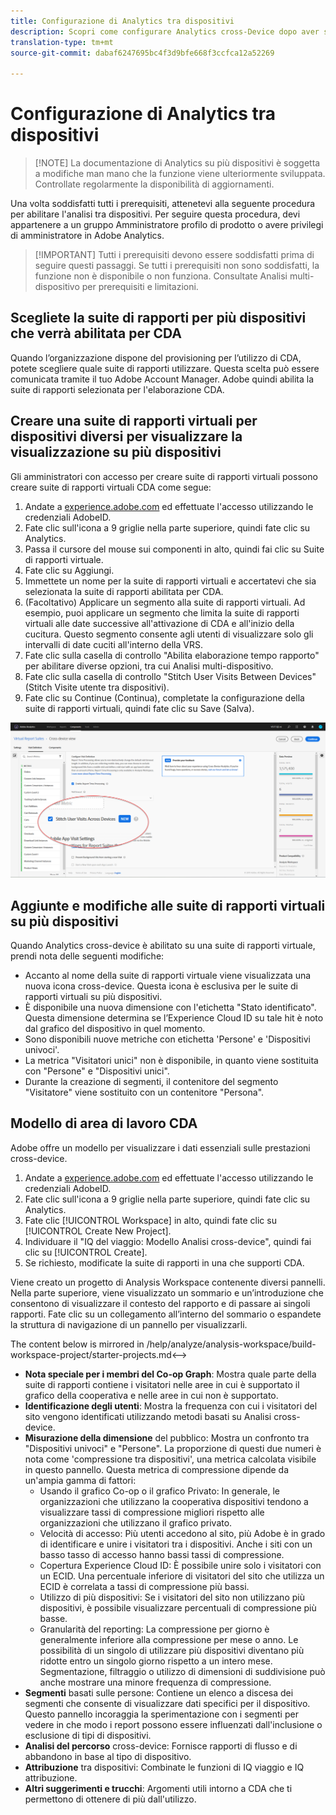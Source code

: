 ```yaml
---
title: Configurazione di Analytics tra dispositivi
description: Scopri come configurare Analytics cross-Device dopo aver soddisfatto i prerequisiti.
translation-type: tm+mt
source-git-commit: dabaf6247695bc4f3d9bfe668f3ccfca12a52269

---
```



# Configurazione di Analytics tra dispositivi

>[!NOTE] La documentazione di Analytics su più dispositivi è soggetta a modifiche man mano che la funzione viene ulteriormente sviluppata. Controllate regolarmente la disponibilità di aggiornamenti.

Una volta soddisfatti tutti i prerequisiti, attenetevi alla seguente procedura per abilitare l&#39;analisi tra dispositivi. Per seguire questa procedura, devi appartenere a un gruppo Amministratore profilo di prodotto o avere privilegi di amministratore in Adobe Analytics.

>[!IMPORTANT] Tutti i prerequisiti devono essere soddisfatti prima di seguire questi passaggi. Se tutti i prerequisiti non sono soddisfatti, la funzione non è disponibile o non funziona. Consultate Analisi [](cda-home.md) multi-dispositivo per prerequisiti e limitazioni.

## Scegliete la suite di rapporti per più dispositivi che verrà abilitata per CDA

Quando l’organizzazione dispone del provisioning per l’utilizzo di CDA, potete scegliere quale suite di rapporti utilizzare. Questa scelta può essere comunicata tramite il tuo Adobe Account Manager. Adobe quindi abilita la suite di rapporti selezionata per l&#39;elaborazione CDA.

## Creare una suite di rapporti virtuali per dispositivi diversi per visualizzare la visualizzazione su più dispositivi

Gli amministratori con accesso per creare suite di rapporti virtuali possono creare suite di rapporti virtuali CDA come segue:

1. Andate a [experience.adobe.com](https://experiencecloud.adobe.com) ed effettuate l&#39;accesso utilizzando le credenziali AdobeID.
2. Fate clic sull&#39;icona a 9 griglie nella parte superiore, quindi fate clic su Analytics.
3. Passa il cursore del mouse sui componenti in alto, quindi fai clic su Suite di rapporti virtuale.
4. Fate clic su Aggiungi.
5. Immettete un nome per la suite di rapporti virtuali e accertatevi che sia selezionata la suite di rapporti abilitata per CDA.
6. (Facoltativo) Applicare un segmento alla suite di rapporti virtuali. Ad esempio, puoi applicare un segmento che limita la suite di rapporti virtuali alle date successive all&#39;attivazione di CDA e all&#39;inizio della cucitura. Questo segmento consente agli utenti di visualizzare solo gli intervalli di date cuciti all&#39;interno della VRS.
7. Fate clic sulla casella di controllo &quot;Abilita elaborazione tempo rapporto&quot; per abilitare diverse opzioni, tra cui Analisi multi-dispositivo.
8. Fate clic sulla casella di controllo &quot;Stitch User Visits Between Devices&quot; (Stitch Visite utente tra dispositivi).
9. Fate clic su Continue (Continua), completate la configurazione della suite di rapporti virtuali, quindi fate clic su Save (Salva).

![Casella di controllo CDA](assets/cda-checkbox.png)

## Aggiunte e modifiche alle suite di rapporti virtuali su più dispositivi

Quando Analytics cross-device è abilitato su una suite di rapporti virtuale, prendi nota delle seguenti modifiche:

* Accanto al nome della suite di rapporti virtuale viene visualizzata una nuova icona cross-device. Questa icona è esclusiva per le suite di rapporti virtuali su più dispositivi.
* È disponibile una nuova dimensione con l&#39;etichetta &quot;Stato identificato&quot;. Questa dimensione determina se l’Experience Cloud ID su tale hit è noto dal grafico del dispositivo in quel momento.
* Sono disponibili nuove metriche con etichetta &#39;Persone&#39; e &#39;Dispositivi univoci&#39;.
* La metrica &quot;Visitatori unici&quot; non è disponibile, in quanto viene sostituita con &quot;Persone&quot; e &quot;Dispositivi unici&quot;.
* Durante la creazione di segmenti, il contenitore del segmento &quot;Visitatore&quot; viene sostituito con un contenitore &quot;Persona&quot;.

## Modello di area di lavoro CDA

Adobe offre un modello per visualizzare i dati essenziali sulle prestazioni cross-device.

1. Andate a [experience.adobe.com](https://experiencecloud.adobe.com) ed effettuate l&#39;accesso utilizzando le credenziali AdobeID.
1. Fate clic sull&#39;icona a 9 griglie nella parte superiore, quindi fate clic su Analytics.
1. Fate clic [!UICONTROL Workspace] in alto, quindi fate clic su [!UICONTROL Create New Project].
1. Individuare il &quot;IQ del viaggio: Modello Analisi cross-device&quot;, quindi fai clic su [!UICONTROL Create].
1. Se richiesto, modificate la suite di rapporti in una che supporti CDA.

Viene creato un progetto di Analysis Workspace contenente diversi pannelli. Nella parte superiore, viene visualizzato un sommario e un’introduzione che consentono di visualizzare il contesto del rapporto e di passare ai singoli rapporti. Fate clic su un collegamento all’interno del sommario o espandete la struttura di navigazione di un pannello per visualizzarli.

<!-->The content below is mirrored in /help/analyze/analysis-workspace/build-workspace-project/starter-projects.md<-->

* **Nota speciale per i membri del Co-op Graph**: Mostra quale parte della suite di rapporti contiene i visitatori nelle aree in cui è supportato il grafico della cooperativa e nelle aree in cui non è supportato.
* **Identificazione degli utenti**: Mostra la frequenza con cui i visitatori del sito vengono identificati utilizzando metodi basati su Analisi cross-device.
* **Misurazione della dimensione** del pubblico: Mostra un confronto tra &quot;Dispositivi univoci&quot; e &quot;Persone&quot;. La proporzione di questi due numeri è nota come &#39;compressione tra dispositivi&#39;, una metrica calcolata visibile in questo pannello. Questa metrica di compressione dipende da un&#39;ampia gamma di fattori:
   * Usando il grafico Co-op o il grafico Privato: In generale, le organizzazioni che utilizzano la cooperativa dispositivi tendono a visualizzare tassi di compressione migliori rispetto alle organizzazioni che utilizzano il grafico privato.
   * Velocità di accesso: Più utenti accedono al sito, più Adobe è in grado di identificare e unire i visitatori tra i dispositivi. Anche i siti con un basso tasso di accesso hanno bassi tassi di compressione.
   * Copertura Experience Cloud ID: È possibile unire solo i visitatori con un ECID. Una percentuale inferiore di visitatori del sito che utilizza un ECID è correlata a tassi di compressione più bassi.
   * Utilizzo di più dispositivi: Se i visitatori del sito non utilizzano più dispositivi, è possibile visualizzare percentuali di compressione più basse.
   * Granularità del reporting: La compressione per giorno è generalmente inferiore alla compressione per mese o anno. Le possibilità di un singolo di utilizzare più dispositivi diventano più ridotte entro un singolo giorno rispetto a un intero mese. Segmentazione, filtraggio o utilizzo di dimensioni di suddivisione può anche mostrare una minore frequenza di compressione.
* **Segmenti** basati sulle persone: Contiene un elenco a discesa dei segmenti che consente di visualizzare dati specifici per il dispositivo. Questo pannello incoraggia la sperimentazione con i segmenti per vedere in che modo i report possono essere influenzati dall&#39;inclusione o esclusione di tipi di dispositivi.
* **Analisi del percorso** cross-device: Fornisce rapporti di flusso e di abbandono in base al tipo di dispositivo.
* **Attribuzione** tra dispositivi: Combinate le funzioni di IQ viaggio e IQ attribuzione.
* **Altri suggerimenti e trucchi**: Argomenti utili intorno a CDA che ti permettono di ottenere di più dall&#39;utilizzo.
